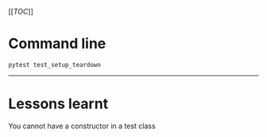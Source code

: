[[_TOC_]]
# Command line
```
pytest test_setup_teardown
```

---

# Lessons learnt
You cannot have a constructor in a test class


